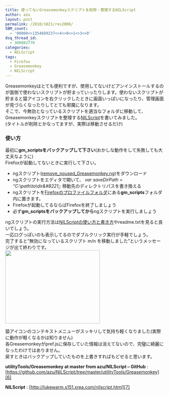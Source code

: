 ```yaml
---
title: 使ってないGreasemonkeyスクリプトを削除・整理するNILScript
author: azu
layout: post
permalink: /2010/1021/res2008/
SBM_count:
  - '00008<>1354689237<>4<>0<>1<>3<>0'
dsq_thread_id:
  - 300802770
categories:
  - NILScript
tags:
  - Firefox
  - Greasemonkey
  - NILScript
---
```

Greasemonkeyはとても便利ですが、使用してないけどアンインストールするのが面倒で使わないスクリプトが貯まっていったりします。使わないスクリプトが貯まると猿アイコンを右クリックしたときに画面いっぱいになったり、管理画面が見づらくなったりしてとても邪魔になります。  
そこで、今無効となっているスクリプトを適当なフォルダに移動して、Greasemonkeyスクリプトを整理する[NILScript][1]を書いてみました。  
(タイトルが削除とかなってますが、実際は移動させるだけ)

### 使い方

最初に**gm_scriptsをバックアップして下さい**(おかしな動作をして失敗しても大丈夫なように)  
Firefoxが起動してないときに実行して下さい。

*   ngスクリプト([remove\_noused\_Greasemonkey.ng][2])をダウンロード
*   ngスクリプトをエディタで開いて、 *var saveDirPath = &#8220;C:\path\to\dir\&#8221;;* 移動先のディレクトリパスを書き換える
*   ngスクリプトを[Firefoxのプロファイルフォルダ][3]にある**gm_scripts**フォルダ内に置きます。
*   Firefoxが起動してるならばFirefoxを終了しましょう
*   必ず**gm_scriptsをバックアップしてから**ngスクリプトを実行しましょう

ngスクリプトの実行方法は[NILScriptの使い方と書き方][4]やreadme.txtを見ると良いでしょう。  
一応ログっぽいのも表示してるのでダブルクリック実行が手軽でしょう。  
完了すると&#8221;無効になっているスクリプト m/n を移動しました&#8221;というメッセージが出て終わりです。  
[<img class="alignnone size-medium wp-image-2009" title="2f8a54482fcfe8a7e5952a8ef2b2d7f8" src="http://wordpress.local/wp-content/uploads/2010/10/2f8a54482fcfe8a7e5952a8ef2b2d7f8-300x232.png" alt="" width="300" height="232" />][5]

猿アイコンのコンテキストメニューがスッキリして気持ち軽くなりました(実際に動作が軽くなるかは知りません)  
各Greasemonkeyがpref.jsに保存していた情報は消えてないので、完璧に綺麗になったわけではありません。  
戻すときはバックアップしていたものを上書きすればもどせると思います。

**utilityTools/Greasemonkey at master from azu/NILScript &#8211; GitHub**
:   [https://github.com/azu/NILScript/tree/master/utilityTools/Greasemonkey][6]

**NILScript**
:   [http://lukewarm.s151.xrea.com/nilscript.html][7]

<div id="_mcePaste" style="position: absolute; left: -10000px; top: 0px; width: 1px; height: 1px; overflow: hidden;">
  var saveDirPath = &#8220;C:\Users\azu\Web\Greasemonkeys\&#8221;;// 移動先のディレクトリパス
</div>

 [1]: http://lukewarm.s151.xrea.com/nilscript.html
 [2]: https://github.com/azu/NILScript/raw/master/utilityTools/Greasemonkey/remove_noused_Greasemonkey.ng
 [3]: http://support.mozilla.com/ja/kb/%E3%83%97%E3%83%AD%E3%83%95%E3%82%A1%E3%82%A4%E3%83%AB
 [4]: http://efcl.info/2010/0816/res1888/
 [5]: http://wordpress.local/wp-content/uploads/2010/10/2f8a54482fcfe8a7e5952a8ef2b2d7f8.png
 [6]: https://github.com/azu/NILScript/tree/master/utilityTools/Greasemonkey "utilityTools/Greasemonkey at master from azu/NILScript - GitHub"
 [7]: http://lukewarm.s151.xrea.com/nilscript.html "NILScript"